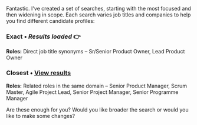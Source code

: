 Fantastic. I've created a set of searches, starting with the most focused and then widening in scope. Each search varies job titles and companies to help you find different candidate profiles:

### Exact • *Results loaded* 👉
**Roles:** Direct job title synonyms – Sr/Senior Product Owner, Lead Product Owner

### Closest • **[View results](link)**
**Roles:** Related roles in the same domain – Senior Product Manager, Scrum Master, Agile Project Lead, Senior Project Manager, Senior Programme Manager

Are these enough for you? Would you like broader the search or would you like to make some changes?